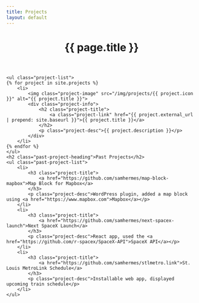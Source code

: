 ```yaml
---
title: Projects
layout: default
---
```


<div class="contain">
    <header class="page-header">
        <h1 class="page-title">{{ page.title }}</h1>
    </header>

    <ul class="project-list">
	{% for project in site.projects %}
        <li>
            <img class="project-image" src="/img/projects/{{ project.icon }}" alt="{{ project.title }}">
            <div class="project-info">
                <h2 class="project-title">
                    <a class="project-link" href="{{ project.external_url | prepend: site.baseurl }}">{{ project.title }}</a>
                </h2>
                <p class="project-desc">{{ project.description }}</p>
            </div>
        </li>
	{% endfor %}
    </ul>
    <h2 class="past-project-heading">Past Projects</h2>
    <ul class="past-project-list">
        <li>
            <h3 class="project-title">
                <a href="https://github.com/samhermes/map-block-mapbox">Map Block for Mapbox</a>
            </h3>
            <p class="project-desc">WordPress plugin, added a map block using <a href="https://www.mapbox.com">Mapbox</a></p>
        </li>
        <li>
            <h3 class="project-title">
                <a href="https://github.com/samhermes/next-spacex-launch">Next SpaceX Launch</a>
            </h3>
            <p class="project-desc">React app, used the <a href="https://github.com/r-spacex/SpaceX-API">SpaceX API</a></p>
        </li>
        <li>
            <h3 class="project-title">
                <a href="https://github.com/samhermes/stlmetro.link">St. Louis MetroLink Schedule</a>
            </h3>
            <p class="project-desc">Installable web app, displayed upcoming train schedule</p>
        </li>
    </ul>
</div>